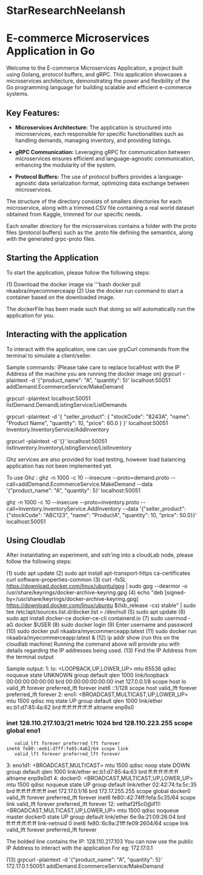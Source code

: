 # StarResearchNeelansh

# E-commerce Microservices Application in Go

Welcome to the E-commerce Microservices Application, a project built using Golang, protocol buffers, and gRPC. This application showcases a microservices architecture, demonstrating the power and flexibility of the Go programming language for building scalable and efficient e-commerce systems.

## Key Features:

- **Microservices Architecture:** The application is structured into microservices, each responsible for specific functionalities such as handling demands, managing inventory, and providing listings.

- **gRPC Communication:** Leveraging gRPC for communication between microservices ensures efficient and language-agnostic communication, enhancing the modularity of the system.

- **Protocol Buffers:** The use of protocol buffers provides a language-agnostic data serialization format, optimizing data exchange between microservices.

The structure of the directory consists of smallers directories for each microservice, along with a trimmed.CSV file containing a real world dataset obtained from Kaggle, trimmed for our specific needs.

Each smaller directory for the microservices contains a folder with the proto files (protocol buffers) such as the .proto file defining the semantics, along with the generated grpc-proto files.

## Starting the Application
To start the application, please follow the following steps: 

(1) Download the docker image via 
'''bash
docker pull nkaabra/myecommerceapp
(2) Use the docker run command to start a container based on the downloaded image. 

The dockerFile has been made such that doing so will automatically run the application for you.

## Interacting with the application
To interact with the application, one can use grpCurl commands from the terminal to simulate a client/seller. 

Sample commands: (Please take care to replace localHost with the IP Address of the machine you are running the docker image on)
grpcurl -plaintext -d '{"product_name": "A", "quantity": 5}' localhost:50051 addDemand.EcommerceService/MakeDemand

grpcurl -plaintext localhost:50051 listDemand.DemandListingService/ListDemands

grpcurl -plaintext -d '{
  "seller_product": {
    "stockCode": "8243A",
    "name": "Product Name",
    "quantity": 10,
     "price": 60.0
  }
}' localhost:50051 Inventory.InventoryService/AddInventory

grpcurl -plaintext -d '{}' localhost:50051 listInventory.InventoryListingService/ListInventory

Ghz services are also provided for load testing, however load balancing application has not been implemented yet.

To use Ghz : 
ghz -n 1000 -c 10 --insecure --proto=demand.proto --call=addDemand.EcommerceService.MakeDemand --data '{"product_name": "A", "quantity": 5}' localhost:50051

ghz -n 1000 -c 10 --insecure --proto=inventory.proto --call=Inventory.InventoryService.AddInventory --data '{"seller_product": {"stockCode": "ABC123", "name": "ProductA", "quantity": 10, "price": 50.0}}' localhost:50051

## Using Cloudlab

After instantiating an experiment, and ssh'ing into a cloudLab node, please follow the following steps:

(1) sudo apt update
(2) sudo apt install apt-transport-https ca-certificates curl software-properties-common
(3) curl -fsSL https://download.docker.com/linux/ubuntu/gpg | sudo gpg --dearmor -o /usr/share/keyrings/docker-archive-keyring.gpg
(4) echo "deb [signed-by=/usr/share/keyrings/docker-archive-keyring.gpg] https://download.docker.com/linux/ubuntu $(lsb_release -cs) stable" | sudo tee /etc/apt/sources.list.d/docker.list > /dev/null
(5) sudo apt update
(6) sudo apt install docker-ce docker-ce-cli containerd.io
(7) sudo usermod -aG docker $USER
(8) sudo docker login
(9) Enter username and password
(10) sudo docker pull nkaabra/myecommerceapp:latest
(11) sudo docker run nkaabra/myecommerceapp:latest & 
(12) ip addr show (run this on the cloudlab machine)
Running the command above will provide you with details regarding the IP addresses being used. 
(13) Find the IP Address from the terminal output 

Sample output: 
1: lo: <LOOPBACK,UP,LOWER_UP> mtu 65536 qdisc noqueue state UNKNOWN group default qlen 1000
    link/loopback 00:00:00:00:00:00 brd 00:00:00:00:00:00
    inet 127.0.0.1/8 scope host lo
       valid_lft forever preferred_lft forever
    inet6 ::1/128 scope host 
       valid_lft forever preferred_lft forever
2: eno1: <BROADCAST,MULTICAST,UP,LOWER_UP> mtu 1500 qdisc mq state UP group default qlen 1000
    link/ether ec:b1:d7:85:4a:62 brd ff:ff:ff:ff:ff:ff
    altname enp9s0
   ### inet 128.110.217.103/21 metric 1024 brd 128.110.223.255 scope global eno1
       valid_lft forever preferred_lft forever
    inet6 fe80::eeb1:d7ff:fe85:4a62/64 scope link 
       valid_lft forever preferred_lft forever
3: eno1d1: <BROADCAST,MULTICAST> mtu 1500 qdisc noop state DOWN group default qlen 1000
    link/ether ec:b1:d7:85:4a:63 brd ff:ff:ff:ff:ff:ff
    altname enp9s0d1
4: docker0: <BROADCAST,MULTICAST,UP,LOWER_UP> mtu 1500 qdisc noqueue state UP group default 
    link/ether 02:42:74:fa:5c:35 brd ff:ff:ff:ff:ff:ff
    inet 172.17.0.1/16 brd 172.17.255.255 scope global docker0
       valid_lft forever preferred_lft forever
    inet6 fe80::42:74ff:fefa:5c35/64 scope link 
       valid_lft forever preferred_lft forever
12: vethaf2f5c0@if11: <BROADCAST,MULTICAST,UP,LOWER_UP> mtu 1500 qdisc noqueue master docker0 state UP group default 
    link/ether 6e:9a:21:09:26:04 brd ff:ff:ff:ff:ff:ff link-netnsid 0
    inet6 fe80::6c9a:21ff:fe09:2604/64 scope link 
       valid_lft forever preferred_lft forever


The bolded line contains the IP: 128.110.217.103
You can now use the public IP Address to interact with the application
For eg: 172.17.0.1 

(13) grpcurl -plaintext -d '{"product_name": "A", "quantity": 5}' 172.17.0.1:50051 addDemand.EcommerceService/MakeDemand











